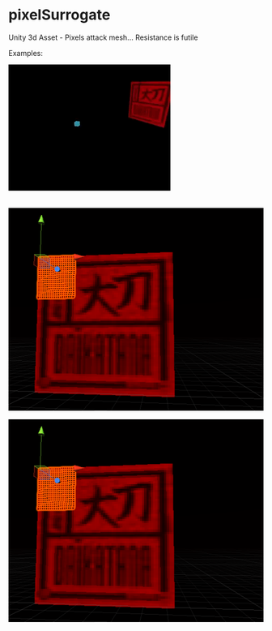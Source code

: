 # pixelSurrogate
Unity 3d Asset - Pixels attack mesh... Resistance is futile


Examples:

![anim1](https://github.com/eagleEggs/pixelSurrogate/blob/master/screenShots/pixelSurrogate_gif1.gif?raw=true)<br><br>

![anim1](https://github.com/eagleEggs/pixelSurrogate/blob/master/screenShots/pixelSurrogate_quads.png?raw=true)<p><p>
![anim1](https://github.com/eagleEggs/pixelSurrogate/blob/master/screenShots/pixelSurrogate_quads.png?raw=true)<p><p>
